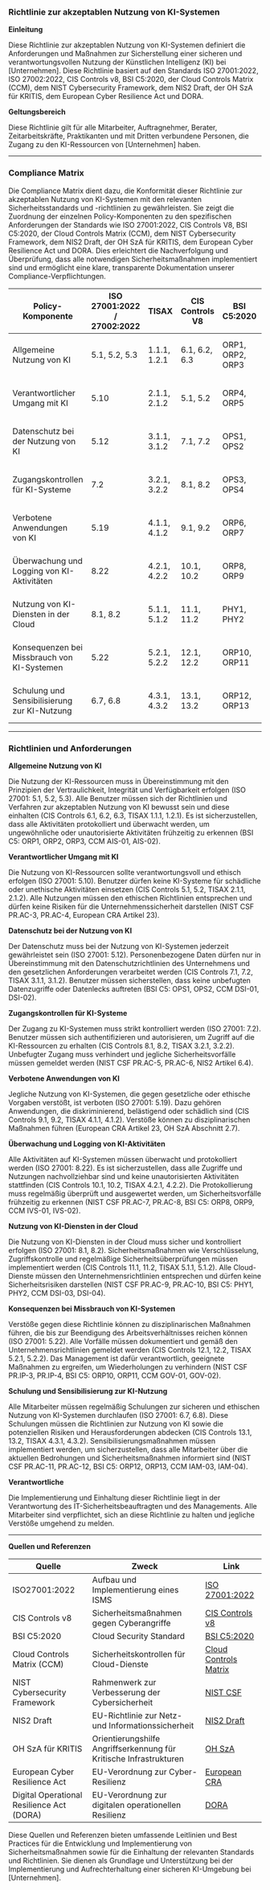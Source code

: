### Richtlinie zur akzeptablen Nutzung von KI-Systemen

**Einleitung**

Diese Richtlinie zur akzeptablen Nutzung von KI-Systemen definiert die Anforderungen und Maßnahmen zur Sicherstellung einer sicheren und verantwortungsvollen Nutzung der Künstlichen Intelligenz (KI) bei [Unternehmen]. Diese Richtlinie basiert auf den Standards ISO 27001:2022, ISO 27002:2022, CIS Controls v8, BSI C5:2020, der Cloud Controls Matrix (CCM), dem NIST Cybersecurity Framework, dem NIS2 Draft, der OH SzA für KRITIS, dem European Cyber Resilience Act und DORA.

**Geltungsbereich**

Diese Richtlinie gilt für alle Mitarbeiter, Auftragnehmer, Berater, Zeitarbeitskräfte, Praktikanten und mit Dritten verbundene Personen, die Zugang zu den KI-Ressourcen von [Unternehmen] haben.

---

### Compliance Matrix

Die Compliance Matrix dient dazu, die Konformität dieser Richtlinie zur akzeptablen Nutzung von KI-Systemen mit den relevanten Sicherheitsstandards und -richtlinien zu gewährleisten. Sie zeigt die Zuordnung der einzelnen Policy-Komponenten zu den spezifischen Anforderungen der Standards wie ISO 27001:2022, CIS Controls V8, BSI C5:2020, der Cloud Controls Matrix (CCM), dem NIST Cybersecurity Framework, dem NIS2 Draft, der OH SzA für KRITIS, dem European Cyber Resilience Act und DORA. Dies erleichtert die Nachverfolgung und Überprüfung, dass alle notwendigen Sicherheitsmaßnahmen implementiert sind und ermöglicht eine klare, transparente Dokumentation unserer Compliance-Verpflichtungen.

| Policy-Komponente                                 | ISO 27001:2022 / 27002:2022 | TISAX           | CIS Controls V8 | BSI C5:2020     | CCM         | NIST CSF       | NIS2          | OH SzA         | European CRA | DORA          |
|---------------------------------------------------|-----------------------------|-----------------|-----------------|-----------------|-------------|----------------|---------------|----------------|---------------|---------------|
| Allgemeine Nutzung von KI                         | 5.1, 5.2, 5.3               | 1.1.1, 1.2.1    | 6.1, 6.2, 6.3   | ORP1, ORP2, ORP3| AIS-01, AIS-02 | PR.AC-1, PR.AC-2 | Artikel 5, 6.1 | Abschnitt 2.3 | Artikel 23    | Artikel 4     |
| Verantwortlicher Umgang mit KI                    | 5.10                        | 2.1.1, 2.1.2    | 5.1, 5.2        | ORP4, ORP5      | AIS-03      | PR.AC-3, PR.AC-4 | Artikel 5, 6.2 | Abschnitt 2.4 | Artikel 23    | Artikel 4     |
| Datenschutz bei der Nutzung von KI                | 5.12                        | 3.1.1, 3.1.2    | 7.1, 7.2        | OPS1, OPS2      | DSI-01, DSI-02 | PR.DS-2, PR.DS-3 | Artikel 6.3   | Abschnitt 2.5 | Artikel 23    | Artikel 4     |
| Zugangskontrollen für KI-Systeme                  | 7.2                         | 3.2.1, 3.2.2    | 8.1, 8.2        | OPS3, OPS4      | IAM-01, IAM-02 | PR.AC-5, PR.AC-6 | Artikel 6.4   | Abschnitt 2.6 | Artikel 23    | Artikel 4     |
| Verbotene Anwendungen von KI                      | 5.19                        | 4.1.1, 4.1.2    | 9.1, 9.2        | ORP6, ORP7      | AIS-04, AIS-05 | PR.IP-1, PR.IP-2 | Artikel 6.5   | Abschnitt 2.7 | Artikel 23    | Artikel 4     |
| Überwachung und Logging von KI-Aktivitäten        | 8.22                        | 4.2.1, 4.2.2    | 10.1, 10.2      | ORP8, ORP9      | IVS-01, IVS-02 | PR.AC-7, PR.AC-8 | Artikel 6.6   | Abschnitt 2.8 | Artikel 23    | Artikel 4     |
| Nutzung von KI-Diensten in der Cloud              | 8.1, 8.2                    | 5.1.1, 5.1.2    | 11.1, 11.2      | PHY1, PHY2      | DSI-03, DSI-04 | PR.AC-9, PR.AC-10 | Artikel 6.7  | Abschnitt 2.9 | Artikel 23    | Artikel 4     |
| Konsequenzen bei Missbrauch von KI-Systemen       | 5.22                        | 5.2.1, 5.2.2    | 12.1, 12.2      | ORP10, ORP11    | GOV-01, GOV-02 | PR.IP-3, PR.IP-4 | Artikel 6.8  | Abschnitt 2.10 | Artikel 23   | Artikel 4     |
| Schulung und Sensibilisierung zur KI-Nutzung      | 6.7, 6.8                    | 4.3.1, 4.3.2    | 13.1, 13.2      | ORP12, ORP13    | IAM-03, IAM-04 | PR.AC-11, PR.AC-12 | Artikel 6.9 | Abschnitt 2.11 | Artikel 24   | Artikel 5     |

---

### Richtlinien und Anforderungen

**Allgemeine Nutzung von KI**

Die Nutzung der KI-Ressourcen muss in Übereinstimmung mit den Prinzipien der Vertraulichkeit, Integrität und Verfügbarkeit erfolgen (ISO 27001: 5.1, 5.2, 5.3). Alle Benutzer müssen sich der Richtlinien und Verfahren zur akzeptablen Nutzung von KI bewusst sein und diese einhalten (CIS Controls 6.1, 6.2, 6.3, TISAX 1.1.1, 1.2.1). Es ist sicherzustellen, dass alle Aktivitäten protokolliert und überwacht werden, um ungewöhnliche oder unautorisierte Aktivitäten frühzeitig zu erkennen (BSI C5: ORP1, ORP2, ORP3, CCM AIS-01, AIS-02).

**Verantwortlicher Umgang mit KI**

Die Nutzung von KI-Ressourcen sollte verantwortungsvoll und ethisch erfolgen (ISO 27001: 5.10). Benutzer dürfen keine KI-Systeme für schädliche oder unethische Aktivitäten einsetzen (CIS Controls 5.1, 5.2, TISAX 2.1.1, 2.1.2). Alle Nutzungen müssen den ethischen Richtlinien entsprechen und dürfen keine Risiken für die Unternehmenssicherheit darstellen (NIST CSF PR.AC-3, PR.AC-4, European CRA Artikel 23).

**Datenschutz bei der Nutzung von KI**

Der Datenschutz muss bei der Nutzung von KI-Systemen jederzeit gewährleistet sein (ISO 27001: 5.12). Personenbezogene Daten dürfen nur in Übereinstimmung mit den Datenschutzrichtlinien des Unternehmens und den gesetzlichen Anforderungen verarbeitet werden (CIS Controls 7.1, 7.2, TISAX 3.1.1, 3.1.2). Benutzer müssen sicherstellen, dass keine unbefugten Datenzugriffe oder Datenlecks auftreten (BSI C5: OPS1, OPS2, CCM DSI-01, DSI-02).

**Zugangskontrollen für KI-Systeme**

Der Zugang zu KI-Systemen muss strikt kontrolliert werden (ISO 27001: 7.2). Benutzer müssen sich authentifizieren und autorisieren, um Zugriff auf die KI-Ressourcen zu erhalten (CIS Controls 8.1, 8.2, TISAX 3.2.1, 3.2.2). Unbefugter Zugang muss verhindert und jegliche Sicherheitsvorfälle müssen gemeldet werden (NIST CSF PR.AC-5, PR.AC-6, NIS2 Artikel 6.4).

**Verbotene Anwendungen von KI**

Jegliche Nutzung von KI-Systemen, die gegen gesetzliche oder ethische Vorgaben verstößt, ist verboten (ISO 27001: 5.19). Dazu gehören Anwendungen, die diskriminierend, belästigend oder schädlich sind (CIS Controls 9.1, 9.2, TISAX 4.1.1, 4.1.2). Verstöße können zu disziplinarischen Maßnahmen führen (European CRA Artikel 23, OH SzA Abschnitt 2.7).

**Überwachung und Logging von KI-Aktivitäten**

Alle Aktivitäten auf KI-Systemen müssen überwacht und protokolliert werden (ISO 27001: 8.22). Es ist sicherzustellen, dass alle Zugriffe und Nutzungen nachvollziehbar sind und keine unautorisierten Aktivitäten stattfinden (CIS Controls 10.1, 10.2, TISAX 4.2.1, 4.2.2). Die Protokollierung muss regelmäßig überprüft und ausgewertet werden, um Sicherheitsvorfälle frühzeitig zu erkennen (NIST CSF PR.AC-7, PR.AC-8, BSI C5: ORP8, ORP9, CCM IVS-01, IVS-02).

**Nutzung von KI-Diensten in der Cloud**

Die Nutzung von KI-Diensten in der Cloud muss sicher und kontrolliert erfolgen (ISO 27001: 8.1, 8.2). Sicherheitsmaßnahmen wie Verschlüsselung, Zugriffskontrolle und regelmäßige Sicherheitsüberprüfungen müssen implementiert werden (CIS Controls 11.1, 11.2, TISAX 5.1.1, 5.1.2). Alle Cloud-Dienste müssen den Unternehmensrichtlinien entsprechen und dürfen keine Sicherheitsrisiken darstellen (NIST CSF PR.AC-9, PR.AC-10, BSI C5: PHY1, PHY2, CCM DSI-03, DSI-04).

**Konsequenzen bei Missbrauch von KI-Systemen**

Verstöße gegen diese Richtlinie können zu disziplinarischen Maßnahmen führen, die bis zur Beendigung des Arbeitsverhältnisses reichen können (ISO 27001: 5.22). Alle Vorfälle müssen dokumentiert und gemäß den Unternehmensrichtlinien gemeldet werden (CIS Controls 12.1, 12.2, TISAX 5.2.1, 5.2.2). Das Management ist dafür verantwortlich, geeignete Maßnahmen zu ergreifen, um Wiederholungen zu verhindern (NIST CSF PR.IP-3, PR.IP-4, BSI C5: ORP10, ORP11, CCM GOV-01, GOV-02).

**Schulung und Sensibilisierung zur KI-Nutzung**

Alle Mitarbeiter müssen regelmäßig Schulungen zur sicheren und ethischen Nutzung von KI-Systemen durchlaufen (ISO 27001: 6.7, 6.8). Diese Schulungen müssen die Richtlinien zur Nutzung von KI sowie die potenziellen Risiken und Herausforderungen abdecken (CIS Controls 13.1, 13.2, TISAX 4.3.1, 4.3.2). Sensibilisierungsmaßnahmen müssen implementiert werden, um sicherzustellen, dass alle Mitarbeiter über die aktuellen Bedrohungen und Sicherheitsmaßnahmen informiert sind (NIST CSF PR.AC-11, PR.AC-12, BSI C5: ORP12, ORP13, CCM IAM-03, IAM-04).

**Verantwortliche**

Die Implementierung und Einhaltung dieser Richtlinie liegt in der Verantwortung des IT-Sicherheitsbeauftragten und des Managements. Alle Mitarbeiter sind verpflichtet, sich an diese Richtlinie zu halten und jegliche Verstöße umgehend zu melden.

---

**Quellen und Referenzen**

| Quelle                                                                                          | Zweck                                                                  | Link                                                                                                             |
|-------------------------------------------------------------------------------------------------|------------------------------------------------------------------------|------------------------------------------------------------------------------------------------------------------|
| ISO27001:2022                                                                                   | Aufbau und Implementierung eines ISMS                                  | [ISO 27001:2022](https://www.iso.org/standard/27001)                                                             |
| CIS Controls v8                                                                                 | Sicherheitsmaßnahmen gegen Cyberangriffe                               | [CIS Controls v8](https://www.cisecurity.org/controls/v8)                                                        |
| BSI C5:2020                                                                                     | Cloud Security Standard                                                | [BSI C5:2020](https://www.bsi.bund.de/EN/Topics/CloudComputing/ComplianceControlsCatalogue/ComplianceControlsCatalogue_node.html) |
| Cloud Controls Matrix (CCM)                                                                     | Sicherheitskontrollen für Cloud-Dienste                                 | [Cloud Controls Matrix](https://cloudsecurityalliance.org/research/cloud-controls-matrix)                        |
| NIST Cybersecurity Framework                                                                    | Rahmenwerk zur Verbesserung der Cybersicherheit                        | [NIST CSF](https://www.nist.gov/cyberframework)                                                                  |
| NIS2 Draft                                                                                      | EU-Richtlinie zur Netz- und Informationssicherheit                      | [NIS2 Draft](https://eur-lex.europa.eu/legal-content/EN/TXT/?uri=CELEX%3A52020PC0823)                            |
| OH SzA für KRITIS                                                                               | Orientierungshilfe Angriffserkennung für Kritische Infrastrukturen     | [OH SzA](https://www.bsi.bund.de/SharedDocs/Downloads/DE/BSI/Kritis/BSI_Orientierungshilfe_Angriffserkennung.html)|
| European Cyber Resilience Act                                                                   | EU-Verordnung zur Cyber-Resilienz                                      | [European CRA](https://www.european-cyber-resilience-act.com)                                                    |
| Digital Operational Resilience Act (DORA)                                                       | EU-Verordnung zur digitalen operationellen Resilienz                   | [DORA](https://www.digital-operational-resilience-act.com)                                                       |

Diese Quellen und Referenzen bieten umfassende Leitlinien und Best Practices für die Entwicklung und Implementierung von Sicherheitsmaßnahmen sowie für die Einhaltung der relevanten Standards und Richtlinien. Sie dienen als Grundlage und Unterstützung bei der Implementierung und Aufrechterhaltung einer sicheren KI-Umgebung bei [Unternehmen].
